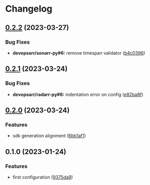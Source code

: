 # Changelog

## [0.2.2](https://github.com/devopsarr/lidarr-py/compare/v0.2.1...v0.2.2) (2023-03-27)


### Bug Fixes

* **devopsarr/sonarr-py#6:** remove timespan validator ([b4c0396](https://github.com/devopsarr/lidarr-py/commit/b4c03962b24e2b10a233f2e0347631b64afaf208))

## [0.2.1](https://github.com/devopsarr/lidarr-py/compare/v0.2.0...v0.2.1) (2023-03-24)


### Bug Fixes

* **devopsarr/radarr-py#6:** indentation error on config ([e82ba8f](https://github.com/devopsarr/lidarr-py/commit/e82ba8fe87c66e27aae261676747eb701ad6c851))

## [0.2.0](https://github.com/devopsarr/lidarr-py/compare/v0.1.0...v0.2.0) (2023-03-24)


### Features

* sdk generation alignment ([6bb1af1](https://github.com/devopsarr/lidarr-py/commit/6bb1af1589bb8cf625fca37d33b2a9ae62d98df2))

## 0.1.0 (2023-01-24)


### Features

* first configuration ([9375da9](https://github.com/devopsarr/lidarr-py/commit/9375da9628dd69968e34f4fa430f077805d0230a))
